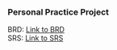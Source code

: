 ### Personal Practice Project  
BRD: [Link to BRD](https://docs.google.com/document/d/1zfkgr4JvfPt6WYBWetgK4dwvuuzaeeT5mWY_pOrLCms/edit?usp=sharing)  
SRS: [Link to SRS](https://docs.google.com/document/d/1u7_rxN6cwEnUceFfmrl3g5NJ0Gkr3as7/edit?usp=sharing&ouid=100347343037631103793&rtpof=true&sd=true)  

